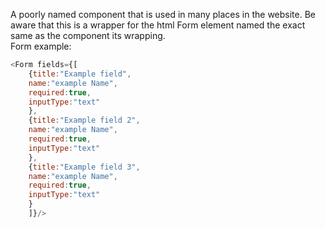 A poorly named component that is used in many places in the website. Be aware that this is a wrapper for the html Form element named the exact same 
as the component its wrapping.  
Form example:

```js
<Form fields={[
    {title:"Example field",
    name:"example Name",
    required:true,
    inputType:"text"
    },
    {title:"Example field 2",
    name:"example Name",
    required:true,
    inputType:"text"
    },
    {title:"Example field 3",
    name:"example Name",
    required:true,
    inputType:"text"
    }
    ]}/>
```